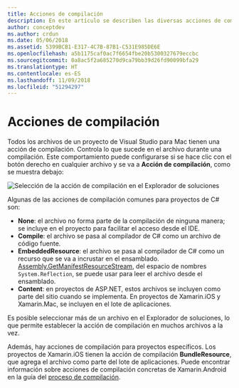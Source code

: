 ```yaml
---
title: Acciones de compilación
description: En este artículo se describen las diversas acciones de compilación que se pueden realizar para los proyectos de C#
author: conceptdev
ms.author: crdun
ms.date: 05/06/2018
ms.assetid: 5399BCB1-E317-4C7B-87B1-C531E985DE6E
ms.openlocfilehash: a5b1175caf0ac7f6654fbe20b5300327679eccbc
ms.sourcegitcommit: 0a8ac5f2a685270d9ca79bb39d26fd90099bfa29
ms.translationtype: HT
ms.contentlocale: es-ES
ms.lasthandoff: 11/09/2018
ms.locfileid: "51294297"
---
```

# <a name="build-actions"></a>Acciones de compilación

Todos los archivos de un proyecto de Visual Studio para Mac tienen una acción de compilación. Controla lo que sucede en el archivo durante una compilación. Este comportamiento puede configurarse si se hace clic con el botón derecho en cualquier archivo y se va a **Acción de compilación**, como se muestra debajo:

![Selección de la acción de compilación en el Explorador de soluciones](media/projects-and-solutions-image1.png)

Algunas de las acciones de compilación comunes para proyectos de C# son:

* **None**: el archivo no forma parte de la compilación de ninguna manera; se incluye en el proyecto para facilitar el acceso desde el IDE.
* **Compile**: el archivo se pasa al compilador de C# como un archivo de código fuente.
* **EmbeddedResource**: el archivo se pasa al compilador de C# como un recurso que se va a incrustar en el ensamblado. [Assembly.GetManifestResourceStream](https://docs.microsoft.com/dotnet/api/system.reflection.assembly.getmanifestresourcestream), del espacio de nombres `System.Reflection`, se puede usar para leer el archivo desde el ensamblado.
* **Content**: en proyectos de ASP.NET, estos archivos se incluyen como parte del sitio cuando se implementa. En proyectos de Xamarin.iOS y Xamarin.Mac, se incluyen en el lote de aplicaciones.

Es posible seleccionar más de un archivo en el Explorador de soluciones, lo que permite establecer la acción de compilación en muchos archivos a la vez.

Además, hay acciones de compilación para proyectos específicos. Los proyectos de Xamarin.iOS tienen la acción de compilación **BundleResource**, que agrega el archivo como parte del lote de aplicaciones. Puede encontrar información sobre acciones de compilación concretas de Xamarin.Android en la guía del [proceso de compilación](/xamarin/android/deploy-test/building-apps/build-process#Build_Actions).